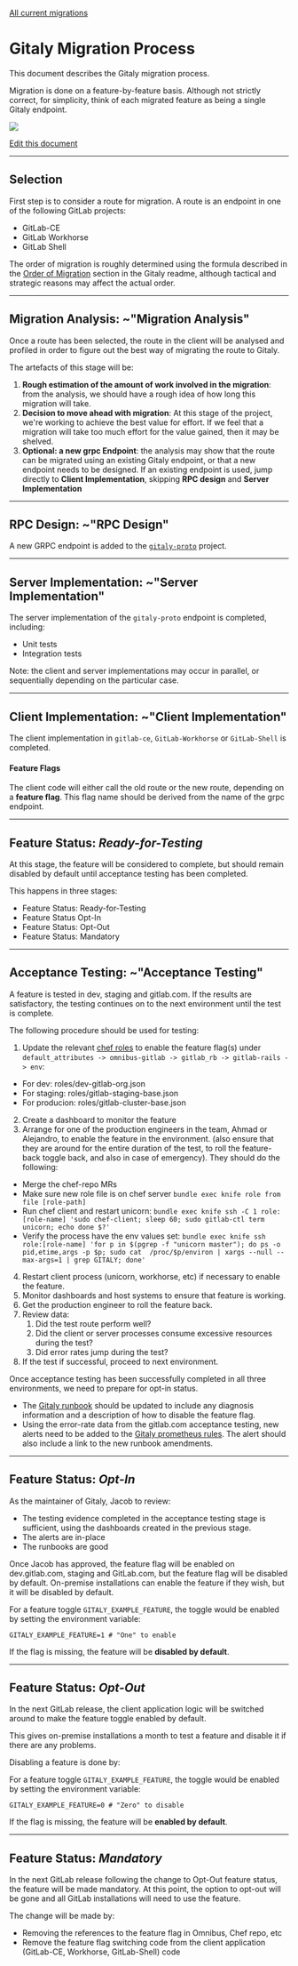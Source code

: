 [All current migrations](https://gitlab.com/gitlab-org/gitaly/issues?label_name%5B%5D=Migration&scope=all&state=all)

# Gitaly Migration Process

This document describes the Gitaly migration process.

Migration is done on a feature-by-feature basis. Although not strictly correct, for simplicity, think of each migrated feature as being a single Gitaly endpoint.

![](https://docs.google.com/drawings/d/1wPwweMnEUPgffsdmoVmHwho5wzKtj61ll_Q90N9eZc8/pub?w=756&h=720)

[Edit this document](https://docs.google.com/drawings/d/1wPwweMnEUPgffsdmoVmHwho5wzKtj61ll_Q90N9eZc8/edit)

---------------------------------------------------------------------

## Selection

First step is to consider a route for migration. A route is an endpoint in one of the following GitLab projects:

* GitLab-CE
* GitLab Workhorse
* GitLab Shell

The order of migration is roughly determined using the formula described in the [Order of Migration](../README.md#order-of-migration) section in the Gitaly readme, although tactical and strategic reasons may affect the actual order.

---------------------------------------------------------------------

## Migration Analysis: ~"Migration Analysis"  

Once a route has been selected, the route in the client will be analysed and profiled in order to figure out the best way of migrating the route to Gitaly.

The artefacts of this stage will be:

1. **Rough estimation of the amount of work involved in the migration**: from the analysis, we should have a rough idea of how long this migration will take.
1. **Decision to move ahead with migration**: At this stage of the project, we're working to achieve the best value for effort. If we feel that a migration will take too much effort for the value gained, then it may be shelved.
2. **Optional: a new grpc Endpoint**: the analysis may show that the route can be migrated using an existing Gitaly endpoint, or that a new endpoint needs to be designed. If an existing endpoint is used, jump directly to **Client Implementation**, skipping **RPC design** and **Server Implementation**

---------------------------------------------------------------------

## RPC Design: ~"RPC Design"

A new GRPC endpoint is added to the [`gitaly-proto`](https://gitlab.com/gitlab-org/gitaly-proto) project.

---------------------------------------------------------------------

## Server Implementation: ~"Server Implementation"

The server implementation of the `gitaly-proto` endpoint is completed, including:
* Unit tests
* Integration tests

Note: the client and server implementations may occur in parallel, or sequentially
depending on the particular case.

---------------------------------------------------------------------

## Client Implementation: ~"Client Implementation"

The client implementation in `gitlab-ce`, `GitLab-Workhorse` or `GitLab-Shell` is completed.



#### Feature Flags

The client code will either call the old route or the new route, depending on a **feature flag**. This flag name should be derived from the name of the grpc endpoint.

---------------------------------------------------------------------

## Feature Status: *Ready-for-Testing*

At this stage, the feature will be considered to complete, but should remain
disabled by default until acceptance testing has been completed.

This happens in three stages:
* Feature Status: Ready-for-Testing
* Feature Status Opt-In
* Feature Status: Opt-Out
* Feature Status: Mandatory

---------------------------------------------------------------------

## Acceptance Testing: ~"Acceptance Testing"

A feature is tested in dev, staging and gitlab.com. If the results are satisfactory, the testing continues on to the next environment until the test is complete.

The following procedure should be used for testing:

1. Update the relevant [chef roles](https://dev.gitlab.org/cookbooks/chef-repo) to enable the feature flag(s) under `default_attributes -> omnibus-gitlab -> gitlab_rb -> gitlab-rails -> env`:
  - For dev: roles/dev-gitlab-org.json
  - For staging: roles/gitlab-staging-base.json
  - For producion: roles/gitlab-cluster-base.json
2. Create a dashboard to monitor the feature
3. Arrange for one of the production engineers in the team, Ahmad or Alejandro, to enable the feature in the environment. (also ensure that they are around for the entire duration of the test,  to roll the feature-back toggle back, and also in case of emergency). They should do the following:
  - Merge the chef-repo MRs
  - Make sure new role file is on chef server `bundle exec knife role from file [role-path]`
  - Run chef client and restart unicorn: `bundle exec knife ssh -C 1 role:[role-name] 'sudo chef-client; sleep 60; sudo gitlab-ctl term unicorn; echo done $?'`
  - Verify the process have the env values set: `bundle exec knife ssh role:[role-name] 'for p in $(pgrep -f "unicorn master"); do ps -o pid,etime,args -p $p; sudo cat  /proc/$p/environ | xargs --null --max-args=1 | grep GITALY; done'`
4. Restart client process (unicorn, workhorse, etc) if necessary to enable the feature.
5. Monitor dashboards and host systems to ensure that feature is working.
6. Get the production engineer to roll the feature back.
7. Review data:
    1. Did the test route perform well?
    2. Did the client or server processes consume excessive resources during the test?
    3. Did error rates jump during the test?
8. If the test if successful, proceed to next environment.

Once acceptance testing has been successfully completed in all three environments, we need to prepare for opt-in status.

* The [Gitaly runbook](https://gitlab.com/gitlab-com/runbooks/blob/master/troubleshooting/gitaly-error-rate.md) should be updated to include any diagnosis information and a description of how to disable the feature flag.
* Using the error-rate data from the gitlab.com acceptance testing, new alerts need to be added to the [Gitaly prometheus rules](https://gitlab.com/gitlab-com/runbooks/blob/master/alerts/gitaly.rules). The alert should also include a link to the new runbook amendments.

---------------------------------------------------------------------

## Feature Status: *Opt-In*

As the maintainer of Gitaly, Jacob to review:

* The testing evidence completed in the acceptance testing stage is sufficient, using the dashboards created in the previous stage.
* The alerts are in-place
* The runbooks are good

Once Jacob has approved, the feature flag will be enabled on dev.gitlab.com, staging and GitLab.com, but the feature flag will be disabled by default. On-premise installations can enable the feature if they wish, but it will be disabled by default.

For a feature toggle `GITALY_EXAMPLE_FEATURE`, the toggle would be enabled by setting the environment variable:  

```shell
GITALY_EXAMPLE_FEATURE=1 # "One" to enable
```

If the flag is missing, the feature will be **disabled by default**.

---------------------------------------------------------------------

## Feature Status: *Opt-Out*

In the next GitLab release, the client application logic will be switched around to make the feature toggle enabled by default.

This gives on-premise installations a month to test a feature and disable it if there are any problems.

Disabling a feature is done by:

For a feature toggle `GITALY_EXAMPLE_FEATURE`, the toggle would be enabled by setting the environment variable:  

```shell
GITALY_EXAMPLE_FEATURE=0 # "Zero" to disable
```

If the flag is missing, the feature will be **enabled by default**.

---------------------------------------------------------------------

## Feature Status: *Mandatory*

In the next GitLab release following the change to Opt-Out feature status, the feature will be made mandatory. At this point, the option to opt-out will be gone and all GitLab installations will need to use the feature.

The change will be made by:

* Removing the references to the feature flag in Omnibus, Chef repo, etc
* Remove the feature flag switching code from the client application (GitLab-CE, Workhorse, GitLab-Shell) code
